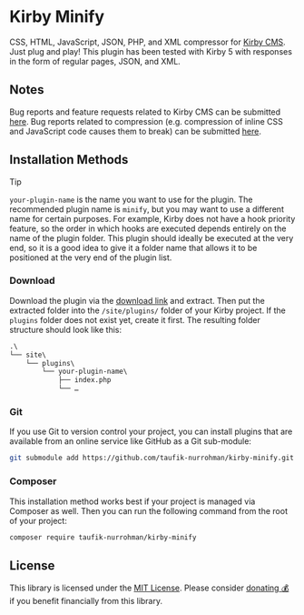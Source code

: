 Kirby Minify
============

CSS, HTML, JavaScript, JSON, PHP, and XML compressor for [Kirby CMS](https://github.com/getkirby). Just plug and play!
This plugin has been tested with Kirby 5 with responses in the form of regular pages, JSON, and XML.

Notes
-----

Bug reports and feature requests related to Kirby CMS can be submitted [here][bug/kirby-minify]. Bug reports related to
compression (e.g. compression of inline CSS and JavaScript code causes them to break) can be submitted
[here][bug/minify].

 [bug/kirby-minify]: https://github.com/taufik-nurrohman/kirby-minify/issues/new
 [bug/minify]: https://github.com/taufik-nurrohman/minify/issues/new

Installation Methods
--------------------

> [!TIP]
>
> `your-plugin-name` is the name you want to use for the plugin. The recommended plugin name is `minify`, but you may
> want to use a different name for certain purposes. For example, Kirby does not have a hook priority feature, so the
> order in which hooks are executed depends entirely on the name of the plugin folder. This plugin should ideally be
> executed at the very end, so it is a good idea to give it a folder name that allows it to be positioned at the very
> end of the plugin list.

### Download

Download the plugin via the
[download link](https://github.com/taufik-nurrohman/kirby-minify/archive/refs/tags/v1.0.0.zip) and extract. Then put the
extracted folder into the `/site/plugins/` folder of your Kirby project. If the `plugins` folder does not exist yet,
create it first. The resulting folder structure should look like this:

~~~ txt
.\
└── site\
    └── plugins\
        └── your-plugin-name\
            ├── index.php
            └── …
~~~

### Git

If you use Git to version control your project, you can install plugins that are available from an online service like
GitHub as a Git sub-module:

~~~ sh
git submodule add https://github.com/taufik-nurrohman/kirby-minify.git site/plugins/your-plugin-name
~~~

### Composer

This installation method works best if your project is managed via Composer as well. Then you can run the following
command from the root of your project:

~~~ sh
composer require taufik-nurrohman/kirby-minify
~~~

License
-------

This library is licensed under the [MIT License](LICENSE). Please consider
[donating 💰](https://github.com/sponsors/taufik-nurrohman) if you benefit financially from this library.